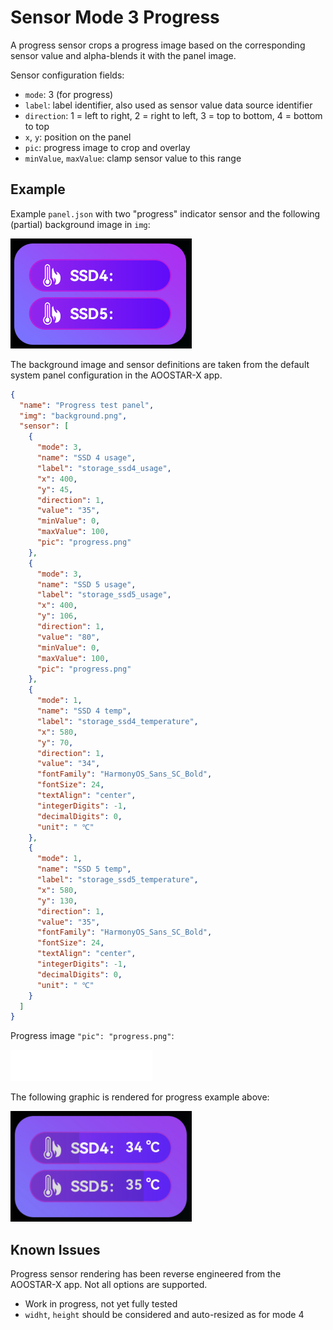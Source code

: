 # Sensor Mode 3 Progress

A progress sensor crops a progress image based on the corresponding sensor value and alpha-blends it with the panel image.

Sensor configuration fields:
- `mode`: 3 (for progress)
- `label`: label identifier, also used as sensor value data source identifier
- `direction`: 1 = left to right, 2 = right to left, 3 = top to bottom, 4 = bottom to top
- `x`, `y`: position on the panel
- `pic`: progress image to crop and overlay
- `minValue`, `maxValue`: clamp sensor value to this range

## Example

Example `panel.json` with two "progress" indicator sensor and the following (partial) background image in `img`:

<img src="img/sensor_mode3_background.png" alt="sensor mode 3 background image example">

The background image and sensor definitions are taken from the default system panel configuration in the AOOSTAR-X app.

```json
{
  "name": "Progress test panel",
  "img": "background.png",
  "sensor": [
    {
      "mode": 3,
      "name": "SSD 4 usage",
      "label": "storage_ssd4_usage",
      "x": 400,
      "y": 45,
      "direction": 1,
      "value": "35",
      "minValue": 0,
      "maxValue": 100,
      "pic": "progress.png"
    },
    {
      "mode": 3,
      "name": "SSD 5 usage",
      "label": "storage_ssd5_usage",
      "x": 400,
      "y": 106,
      "direction": 1,
      "value": "80",
      "minValue": 0,
      "maxValue": 100,
      "pic": "progress.png"
    },
    {
      "mode": 1,
      "name": "SSD 4 temp",
      "label": "storage_ssd4_temperature",
      "x": 580,
      "y": 70,
      "direction": 1,
      "value": "34",
      "fontFamily": "HarmonyOS_Sans_SC_Bold",
      "fontSize": 24,
      "textAlign": "center",
      "integerDigits": -1,
      "decimalDigits": 0,
      "unit": " ℃"
    },
    {
      "mode": 1,
      "name": "SSD 5 temp",
      "label": "storage_ssd5_temperature",
      "x": 580,
      "y": 130,
      "direction": 1,
      "value": "35",
      "fontFamily": "HarmonyOS_Sans_SC_Bold",
      "fontSize": 24,
      "textAlign": "center",
      "integerDigits": -1,
      "decimalDigits": 0,
      "unit": " ℃"
    }
  ]
}
```

Progress image `"pic": "progress.png"`:

![progress graphic](img/progress.png)

The following graphic is rendered for progress example above:

<img src="img/sensor_mode3.png" alt="sensor mode 3 example">


## Known Issues

Progress sensor rendering has been reverse engineered from the AOOSTAR-X app. Not all options are supported.

- Work in progress, not yet fully tested
- `widht`, `height` should be considered and auto-resized as for mode 4
